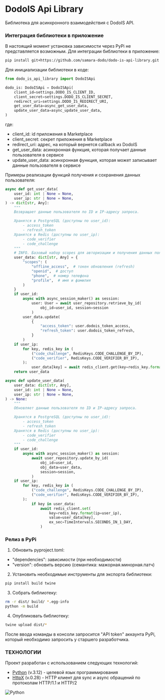 # DodoIS Api Library

Библиотека для асинхронного взаимодействия с DodoIS API.

### Интеграция библиотеки в приложение

В настоящий момент установка зависимости через PyPi не представляется возможным.
Для интеграции библиотеки в приложение:

```bash
pip install git+https://github.com/samara-dodo/dodo-is-api-library.git
```

Для инициализации библиотеки в коде:

```python
from dodo_is_api_library import DodoISApi

dodo_is: DodoISApi = DodoISApi(
    client_id=settings.DODO_IS_CLIENT_ID,
    client_secret=settings.DODO_IS_CLIENT_SECRET,
    redirect_uri=settings.DODO_IS_REDIRECT_URI,
    get_user_data=async_get_user_data,
    update_user_data=async_update_user_data,
)
```
где:
- client_id: id приложения в Marketplace
- client_secret: секрет приложения в Marketplace
- redirect_uri: адрес, на который вернется callback из DodoIS
- get_user_data: асинхронная функция, которая получает данные пользователя в сервисе
- update_user_data: асинхронная функция, которая может записывает данные пользователя в сервисе

Примеры реализации функций получения и сохранения данных пользователя:

```python
async def get_user_data(
    user_id: int | None = None,
    user_ip: str | None = None,
) -> dict[str, Any]:
    """
    Возвращает данные пользователя по ID и IP-адресу запроса.

    Хранятся в PostgreSQL (доступны по user_id):
        - access_token
        - refresh_token
    Хранятся в Redis (доступны по user_ip):
        - code_verifier
        - code_challenge
    """
    # INFO. Базовый набор scopes для авторизации и получения данных пользователя.
    user_data: dict[str, Any] = {
        "scopes": (
            "offline_access",  # токен обновления (refresh)
            "openid",  # доступ
            "phone",  # номер телефона
            "profile",  # имя и фамилия
        )
    }
    if user_id:
        async with async_session_maker() as session:
            user: User = await user_repository.retrieve_by_id(
                obj_id=user_id, session=session
            )
        user_data.update(
            {
                "access_token": user.dodois_token_access,
                "refresh_token": user.dodois_token_refresh,
            }
        )
    if user_ip:
        for key, redis_key in (
            ("code_challenge", RedisKeys.CODE_CHALLENGE_BY_IP),
            ("code_verifier", RedisKeys.CODE_VERIFIER_BY_IP),
        ):
            user_data[key] = await redis_client.get(key=redis_key.format(ip=user_ip))
    return user_data

async def update_user_data(
    user_data: dict[str, Any],
    user_id: int | None = None,
    user_ip: str | None = None,
) -> None:
    """
    Обновляет данные пользователя по ID и IP-адресу запроса.

    Хранятся в PostgreSQL (доступны по user_id):
        - access_token
        - refresh_token
    Хранятся в Redis (доступны по user_ip):
        - code_verifier
        - code_challenge
    """
    if user_id:
        async with async_session_maker() as session:
            await user_repository.update_by_id(
                obj_id=user_id,
                obj_data=user_data,
                session=session,
            )
    if user_ip:
        for key, redis_key in (
            ("code_challenge", RedisKeys.CODE_CHALLENGE_BY_IP),
            ("code_verifier", RedisKeys.CODE_VERIFIER_BY_IP),
        ):
            if key in user_data:
                await redis_client.set(
                    key=redis_key.format(ip=user_ip),
                    value=user_data[key],
                    ex_sec=TimeIntervals.SECONDS_IN_1_DAY,
                )
```

### Релиз в PyPi

1. Обновить pyproject.toml:

- "dependencies": зависимости (при необходимости)
- "version": обновить версию (семантика: мажорная.минорная.патч)

2. Установить необходимые инструменты для экспорта библиотеки:

```bash
pip install build twine
```

3. Собрать библиотеку:

```bash
rm -r dist/ build/ *.egg-info
python -m build
```

4. Опубликовать библиотеку:

```bash
twine upload dist/*
```

После ввода команды в консоли запросится "API token" аккаунта PyPi, который необходимо запросить у старшего разработчика.

### ТЕХНОЛОГИИ

Проект разработан с использованием следующих технологий:

- [Python] (v.3.12) - целевой язык программирования
- [HttpX] (v.0.28) - HTTP клиент для sync и async обращений по протоколам HTTP/1.1 и HTTP/2

![Python](https://img.shields.io/badge/python-3670A0?style=for-the-badge&logo=python&logoColor=ffdd54)

[Python]: <https://www.python.org/>
[HttpX]: <https://www.python-httpx.org/>
